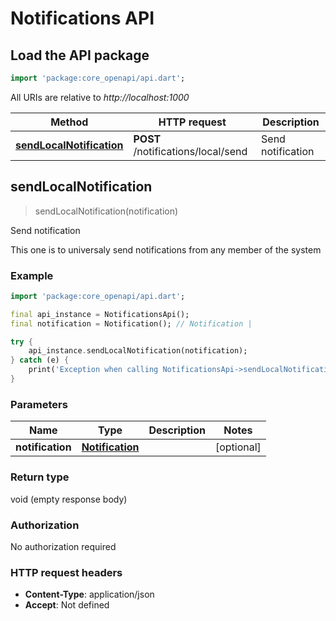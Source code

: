# Notifications API

## Load the API package
```dart
import 'package:core_openapi/api.dart';
```

All URIs are relative to *http://localhost:1000*

Method | HTTP request | Description
------------- | ------------- | -------------
[**sendLocalNotification**](NotificationsApi#sendlocalnotification) | **POST** /notifications/local/send | Send notification


## **sendLocalNotification**
> sendLocalNotification(notification)

Send notification

This one is to universaly send notifications from any member of the system

### Example
```dart
import 'package:core_openapi/api.dart';

final api_instance = NotificationsApi();
final notification = Notification(); // Notification | 

try {
    api_instance.sendLocalNotification(notification);
} catch (e) {
    print('Exception when calling NotificationsApi->sendLocalNotification: $e\n');
}
```

### Parameters

Name | Type | Description  | Notes
------------- | ------------- | ------------- | -------------
 **notification** | [**Notification**](../models/Notification)|  | [optional] 

### Return type

void (empty response body)

### Authorization

No authorization required

### HTTP request headers

 - **Content-Type**: application/json
 - **Accept**: Not defined



